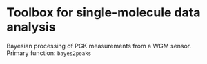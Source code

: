 # Toolbox for single-molecule data analysis

Bayesian processing of PGK measurements from a WGM sensor.  
Primary function: `bayes2peaks`
